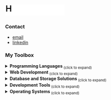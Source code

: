 <picture>
  <source media="(prefers-color-scheme: dark)" srcset="./assets/hello-dark.gif" width="192" height="36">
  <img alt="Hello!" src="./assets/hello-light.gif" width="192" height="36">
</picture>

<h3> Contact </h3>

  * [email](mailto:contact@colesullivan.us "contact@colesullivan.us")
  * [linkedin](https://www.linkedin.com/in/sullivan-cole "in/sullivan-cole")


<h3> My Toolbox </h3>

<details>
  <summary><strong> Programming Languages </strong> <sub> (click to expand) </sub></summary>
  <br>
  
  > [![C](https://img.shields.io/badge/C-00599C?logo=c&logoColor=white "C")](#)
  > [![C++](https://img.shields.io/badge/C++-%2300599C.svg?logo=c%2B%2B&logoColor=white "C++")](#)
  > [![Python](https://img.shields.io/badge/Python-3776AB?logo=python&logoColor=fff "Python")](#)
  > [![Ruby](https://img.shields.io/badge/Ruby-%23CC342D.svg?&logo=ruby&logoColor=white "Ruby")](#)
  > [![Rust](https://img.shields.io/badge/Rust-%23000000.svg?e&logo=rust&logoColor=white "Rust")](#)
  > [![Bash](https://img.shields.io/badge/Bash-4EAA25?logo=gnubash&logoColor=fff "Bash")](#)
</details>

<details>
  <summary><strong> Web Development </strong> <sub> (click to expand) </sub></summary>
  <br>
  
  > [![HTML](https://img.shields.io/badge/HTML-%23E34F26.svg?logo=html5&logoColor=white "HTML")](#)
  > [![CSS](https://img.shields.io/badge/CSS-1572B6?logo=css3&logoColor=fff "CSS")](#)
  > [![JavaScript](https://img.shields.io/badge/JavaScript-F7DF1E?logo=javascript&logoColor=000 "JavaScript")](#)
  > [![Rails](https://img.shields.io/badge/Rails-%23CC0000.svg?logo=ruby-on-rails&logoColor=white "Rails")](#)
  > [![Shopify](https://img.shields.io/badge/Shopify-7AB55C?logo=shopify&logoColor=fff "Shopify")](#)
  > [![Cloudflare](https://img.shields.io/badge/Cloudflare-F38020?logo=Cloudflare&logoColor=white "Cloudflare")](#)
</details>

<details>
  <summary><strong> Database and Storage Solutions </strong> <sub> (click to expand) </sub></summary>
  <br>
  
  > [![MySQL](https://img.shields.io/badge/MySQL-4479A1?logo=mysql&logoColor=fff "MySQL")](#)
  > [![Postgres](https://img.shields.io/badge/Postgres-%23316192.svg?logo=postgresql&logoColor=white "Postgres")](#)
  > [![MongoDB](https://img.shields.io/badge/MongoDB-%234ea94b.svg?logo=mongodb&logoColor=white "MongoDB")](#)
  > [![AWS S3](https://img.shields.io/badge/AWS_S3-%23FF9900.svg?logo=amazon-web-services&logoColor=white "AWS S3")](#)
</details>

<details>
  <summary><strong> Development Tools </strong> <sub> (click to expand) </sub></summary>
  <br>
  
  > [![Git](https://img.shields.io/badge/Git-F05032?logo=git&logoColor=fff "Git")](#)
  > [![GitHub](https://img.shields.io/badge/GitHub-%23121011.svg?logo=github&logoColor=white "GitHub")](#)
  > [![Docker](https://img.shields.io/badge/Docker-2496ED?logo=docker&logoColor=fff "Docker")](#)
</details>

<details>
  <summary><strong> Operating Systems </strong> <sub> (click to expand) </sub></summary>
  <br>
  
  > [![Windows](https://custom-icon-badges.demolab.com/badge/Windows-0078D6?logo=windows11&logoColor=white "Windows")](#)
  > [![macOS](https://img.shields.io/badge/macOS-000000?logo=apple&logoColor=F0F0F0 "macOS")](#)
  > [![Arch Linux](https://img.shields.io/badge/Arch%20Linux-1793D1?logo=arch-linux&logoColor=fff "Arch Linux")](#)
  > [![Ubuntu](https://img.shields.io/badge/Ubuntu-E95420?logo=ubuntu&logoColor=white "Ubuntu")](#)
  > [![Fedora](https://img.shields.io/badge/Fedora-51A2DA?logo=fedora&logoColor=fff "Fedora")](#)
</details>
